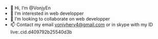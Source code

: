 - 👋 Hi, I’m @VonjyEn
- 👀 I’m interested in web developper
- 💞️ I’m looking to collaborate on web developper
- 📫 Contact my email vonjyhery4@gmail.com 
or in skype with my ID live:.cid.d409792b25540d3b

<!---
VonjyEn/VonjyEn is a ✨ special ✨ repository because its `README.md` (this file) appears on your GitHub profile.
You can click the Preview link to take a look at your changes.
--->
